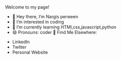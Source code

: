Welcome to my page!

- 👋 Hey there, I’m Nargis perween
- 👀 I’m interested in coding
- 🌱 I’m currently learning HTMl,css,javascript,python
- 😄 Pronouns: coder
  🔗 Find Me Elsewhere:
* LinkedIn
* Twitter
* Personal Website

<!---
Nargis7/Nargis7 is a ✨ special ✨ repository because its `README.md` (this file) appears on your GitHub profile.
You can click the Preview link to take a look at your changes.
--->
